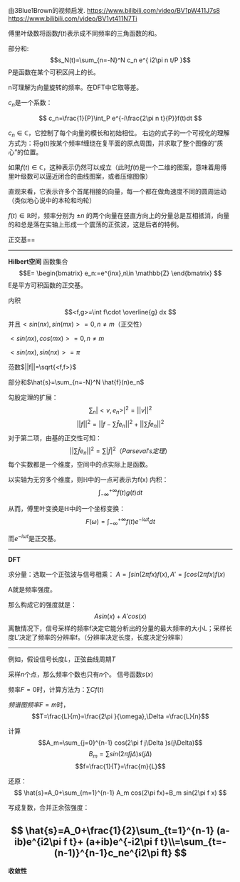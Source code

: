 

<!-- <font size=4 color=#0825aa> -->
<!-- <font size=4> -->



由3Blue1Brown的视频启发.
https://www.bilibili.com/video/BV1pW411J7s8
https://www.bilibili.com/video/BV1vt411N7Ti

傅里叶级数将函数$f(t)$表示成不同频率的三角函数的和。


部分和:
$$s_N(t)=\sum_{n=-N}^N c_n e^{ i2\pi n t/P }$$
P是函数在某个可积区间上的长。

n可理解为向量旋转的频率。在DFT中它取等差。


$c_n$是一个系数：

$$
c_n=\frac{1}{P}\int_P e^{-i\frac{2\pi n t}{P}}f(t)dt
$$


$c_n\in \mathbb{C}$，它控制了每个向量的模长和初始相位。
右边的式子的一个可视化的理解方式为：将g(t)按某个频率f缠绕在复平面的原点周围，并求取了整个图像的“质心”的位置。


如果$f(t)\in \mathbb{C}$，这种表示仍然可以成立（此时$f(t)$是一个二维的图案，意味着用傅里叶级数可以逼近闭合的曲线图案，或者压缩图像）


直观来看，它表示许多个首尾相接的向量，每一个都在做角速度不同的圆周运动（类似地心说中的本轮和均轮）


$f(t)\in \mathbb{R}$时，频率分别为 $\pm n$ 的两个向量在竖直方向上的分量总是互相抵消，向量的和总是落在实轴上形成一个震荡的正弦波，这是后者的特例。

正交基==


---

**Hilbert空间**
函数集合
$$E=
\begin{bmatrix}
    e_n:=e^{inx},n\in \mathbb{Z}
\end{bmatrix}
$$
E是平方可积函数的正交基。

内积
$$<f,g>=\int f\cdot \overline{g} dx 
$$
并且$<sin(nx),sin(mx)>=0,n\neq m$（正交性）

$<sin(nx),cos(mx)>=0,n\neq m$

$<sin(nx),sin(nx)>=\pi$

范数$||f||=\sqrt{<f,f>}$


部分和$\hat{s}=\sum_{n=-N}^N \hat{f}(n)e_n$


勾股定理的扩展：
$$
\sum_n |<v,e_n>|^2=||v||^2
$$
$$
||f||^2=||f-\sum\hat{f}e_n||^2+||\sum \hat{f}e_n||^2
$$
对于第二项，由基的正交性可知：
$$
||\sum \hat{f}e_n||^2=\sum |\hat{f}|^2（Parseval's定理）
$$
每个实数都是一个维度，空间中的点实际上是函数。


以实轴为无穷多个维度，则$\mathbb{H}$中的一点可表示为f(x)
内积：$$\int_{-\infty}^{+\infty} f(t)g(t) dt$$

从而，傅里叶变换是$\mathbb{H}$中的一个坐标变换：
$$
F(\omega)=\int_{-\infty}^{+\infty} f(t)e^{-i\omega t} dt
$$

而$e^{-i\omega t}$是正交基。

---

**DFT**



求分量：选取一个正弦波与信号相乘：
$A=\int sin(2\pi f x)f(x),A'=\int cos(2\pi f x)f(x)$


A就是频率强度。

那么构成它的强度就是：
$$
Asin(x)+A'cos(x)
$$
离散情况下，信号采样的频率f决定它能分析出的分量的最大频率的大小L；采样长度L'决定了频率的分辨率f。（分辨率决定长度，长度决定分辨率）

---
例如，假设信号长度$L$，正弦曲线周期$T$

采样$n$个点，那么频率个数也只有$n$个。
信号函数$s(x)$


频率$F=0$时，计算方法为：$\sum Cf(t)$


$频谱图频率F=m$时，
$$T=\frac{L}{m}=\frac{2\pi }{\omega},\Delta =\frac{L}{n}$$

计算 
$$A_m=\sum_{j=0}^{n-1} cos(2\pi f j\Delta )s(j\Delta)$$
$$B_m=\sum sin(2\pi f j\Delta)s(j\Delta)$$
$$f=\frac{1}{T}=\frac{m}{L}$$



还原：
$$
\hat{s}=A_0+\sum_{m=1}^{n-1} A_m cos(2\pi fx)+B_m sin(2\pi f x)
$$

写成复数，合并正余弦强度：

$$
\hat{s}=A_0+\frac{1}{2}\sum_{t=1}^{n-1} (a-ib)e^{i2\pi f t}+ (a+ib)e^{-i2\pi f t}\\=\sum_{t=-(n-1)}^{n-1}c_ne^{i2\pi ft}
$$
---
**收敛性**
